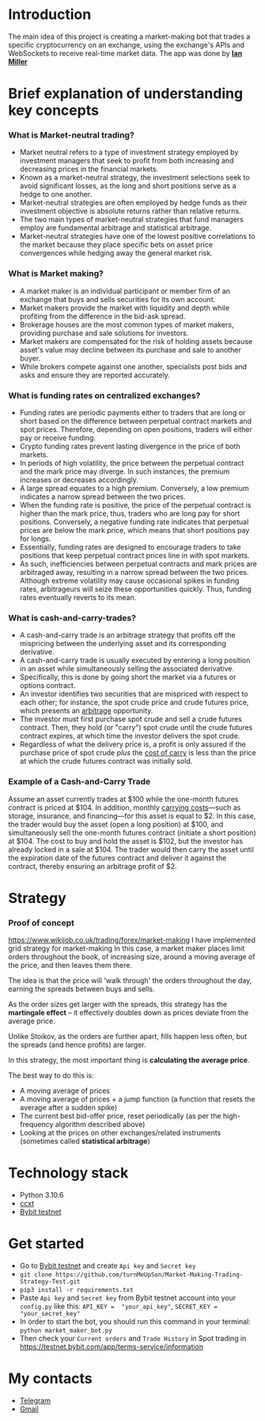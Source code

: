 # Introduction

The main idea of this project is creating a market-making bot that trades a specific cryptocurrency on an exchange, using the exchange's APIs and WebSockets to receive real-time market data. The app was done by [**Ian Miller**](https://t.me/J0anix)

# Brief explanation of understanding key concepts

### What is Market-neutral trading?

- Market neutral refers to a type of investment strategy employed by investment managers that seek to profit from both increasing and decreasing prices in the financial markets.
- Known as a market-neutral strategy, the investment selections seek to avoid significant losses, as the long and short positions serve as a hedge to one another.
- Market-neutral strategies are often employed by hedge funds as their investment objective is absolute returns rather than relative returns.
- The two main types of market-neutral strategies that fund managers employ are fundamental arbitrage and statistical arbitrage.
- Market-neutral strategies have one of the lowest positive correlations to the market because they place specific bets on asset price convergences while hedging away the general market risk.

### What is Market making?

- A market maker is an individual participant or member firm of an exchange that buys and sells securities for its own account.
- Market makers provide the market with liquidity and depth while profiting from the difference in the bid-ask spread.
- Brokerage houses are the most common types of market makers, providing purchase and sale solutions for investors.
- Market makers are compensated for the risk of holding assets because asset's value may decline between its purchase and sale to another buyer.
- While brokers compete against one another, specialists post bids and asks and ensure they are reported accurately.

### What is funding rates on centralized exchanges?

- Funding rates are periodic payments either to traders that are long or short based on the difference between perpetual contract markets and spot prices. Therefore, depending on open positions, traders will either pay or receive funding.
- Crypto funding rates prevent lasting divergence in the price of both markets.
- In periods of high volatility, the price between the perpetual contract and the mark price may diverge. In such instances, the premium increases or decreases accordingly.
- A large spread equates to a high premium. Conversely, a low premium indicates a narrow spread between the two prices.
- When the funding rate is positive, the price of the perpetual contract is higher than the mark price, thus, traders who are long pay for short positions. Conversely, a negative funding rate indicates that perpetual prices are below the mark price, which means that short positions pay for longs.
- Essentially, funding rates are designed to encourage traders to take positions that keep perpetual contract prices line in with spot markets.
- As such, inefficiencies between perpetual contracts and mark prices are arbitraged away, resulting in a narrow spread between the two prices. Although extreme volatility may cause occasional spikes in funding rates, arbitrageurs will seize these opportunities quickly. Thus, funding rates eventually reverts to its mean.

### What is cash-and-carry-trades?

- A cash-and-carry trade is an arbitrage strategy that profits off the mispricing between the underlying asset and its corresponding derivative.
- A cash-and-carry trade is usually executed by entering a long position in an asset while simultaneously selling the associated derivative.
- Specifically, this is done by going short the market via a futures or options contract.
- An investor identifies two securities that are mispriced with respect to each other; for instance, the spot crude price and crude futures price, which presents an [arbitrage](https://www.investopedia.com/terms/a/arbitrage.asp) opportunity.
- The investor must first purchase spot crude and sell a crude futures contract. Then, they hold (or "carry") spot crude until the crude futures contract expires, at which time the investor delivers the spot crude.
- Regardless of what the delivery price is, a profit is only assured if the purchase price of spot crude _plus_ the [cost of carry](https://www.investopedia.com/terms/c/costofcarry.asp) is less than the price at which the crude futures contract was initially sold.

### Example of a Cash-and-Carry Trade

Assume an asset currently trades at $100 while the one-month futures contract is priced at $104. In addition, monthly [carrying costs](https://www.investopedia.com/terms/c/carrying-costs.asp)—such as storage, insurance, and financing—for this asset is equal to $2. In this case, the trader would buy the asset (open a long position) at $100, and simultaneously sell the one-month futures contract (initiate a short position) at $104.
The cost to buy and hold the asset is $102, but the investor has already locked in a sale at $104. The trader would then carry the asset until the expiration date of the futures contract and deliver it against the contract, thereby ensuring an arbitrage profit of $2.

# Strategy

### Proof of concept

https://www.wikijob.co.uk/trading/forex/market-making
I have implemented grid strategy for market-making
In this case, a market maker places limit orders throughout the book, of increasing size, around a moving average of the price, and then leaves them there.

The idea is that the price will 'walk through' the orders throughout the day, earning the spreads between buys and sells.

As the order sizes get larger with the spreads, this strategy has the **martingale effect** – it effectively doubles down as prices deviate from the average price.

Unlike Stoikov, as the orders are further apart, fills happen less often, but the spreads (and hence profits) are larger.

In this strategy, the most important thing is **calculating the average price**.

The best way to do this is:

- A moving average of prices
- A moving average of prices + a jump function (a function that resets the average after a sudden spike)
- The current best bid-offer price, reset periodically (as per the high-frequency algorithm described above)
- Looking at the prices on other exchanges/related instruments (sometimes called **statistical arbitrage**)

# Technology stack

- Python 3.10.6
- [ccxt](https://github.com/ccxt/ccxt)
- [Bybit testnet](https://testnet.bybit.com/app/terms-service/information)

# Get started

- Go to [Bybit testnet](https://testnet.bybit.com/app/terms-service/information) and create `Api key` and `Secret key`
- `git clone https://github.com/turnMeUpSon/Market-Making-Trading-Strategy-Test.git`
- `pip3 install -r requirements.txt`
- Paste `Api key` and `Secret key` from Bybit testnet account into your `config.py` like this: `API_KEY =  "your_api_key"`, `SECRET_KEY = "your_secret_key"`
- In order to start the bot, you should run this command in your terminal: `python market_maker_bot.py`
- Then check your `Current orders` and `Trade History` in Spot trading in https://testnet.bybit.com/app/terms-service/information

# My contacts

- [Telegram](https://t.me/J0anix)
- [Gmail](milleryan2003@gmail.com)
